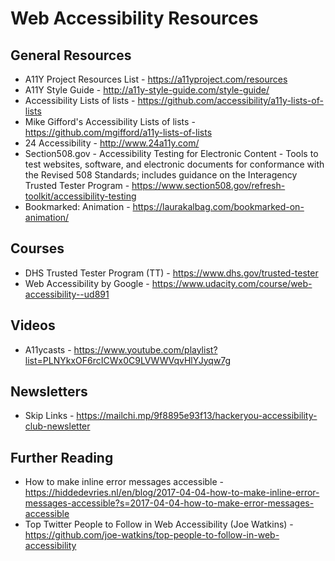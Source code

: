 # Web Accessibility Resources

## General Resources
- A11Y Project Resources List - https://a11yproject.com/resources
- A11Y Style Guide - http://a11y-style-guide.com/style-guide/
- Accessibility Lists of lists - https://github.com/accessibility/a11y-lists-of-lists
- Mike Gifford's Accessibility Lists of lists - https://github.com/mgifford/a11y-lists-of-lists
- 24 Accessibility - http://www.24a11y.com/
- Section508.gov - Accessibility Testing for Electronic Content - Tools to test websites, software, and electronic documents for conformance with the Revised 508 Standards; includes guidance on the Interagency Trusted Tester Program - https://www.section508.gov/refresh-toolkit/accessibility-testing
- Bookmarked: Animation - https://laurakalbag.com/bookmarked-on-animation/

## Courses
- DHS Trusted Tester Program (TT) - https://www.dhs.gov/trusted-tester
- Web Accessibility by Google - https://www.udacity.com/course/web-accessibility--ud891

## Videos
- A11ycasts - https://www.youtube.com/playlist?list=PLNYkxOF6rcICWx0C9LVWWVqvHlYJyqw7g

## Newsletters
- Skip Links - https://mailchi.mp/9f8895e93f13/hackeryou-accessibility-club-newsletter

## Further Reading
- How to make inline error messages accessible - https://hiddedevries.nl/en/blog/2017-04-04-how-to-make-inline-error-messages-accessible?s=2017-04-04-how-to-make-error-messages-accessible
- Top Twitter People to Follow in Web Accessibility (Joe Watkins) - https://github.com/joe-watkins/top-people-to-follow-in-web-accessibility
